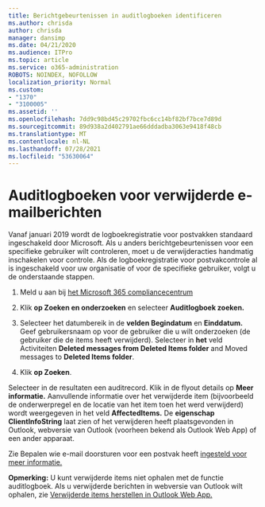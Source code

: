 ```yaml
---
title: Berichtgebeurtenissen in auditlogboeken identificeren
ms.author: chrisda
author: chrisda
manager: dansimp
ms.date: 04/21/2020
ms.audience: ITPro
ms.topic: article
ms.service: o365-administration
ROBOTS: NOINDEX, NOFOLLOW
localization_priority: Normal
ms.custom:
- "1370"
- "3100005"
ms.assetid: ''
ms.openlocfilehash: 7dd9c98bd45c29702fbc6cc14bf82bf7bce7d89d
ms.sourcegitcommit: 89d938a2d402791ae66dddadba3063e9418f48cb
ms.translationtype: MT
ms.contentlocale: nl-NL
ms.lasthandoff: 07/28/2021
ms.locfileid: "53630064"
---
```

# <a name="audit-logs-for-deleted-email-messages"></a>Auditlogboeken voor verwijderde e-mailberichten

Vanaf januari 2019 wordt de logboekregistratie voor postvakken standaard ingeschakeld door Microsoft. Als u anders berichtgebeurtenissen voor een specifieke gebruiker wilt controleren, moet u de verwijderacties handmatig inschakelen voor controle. Als de logboekregistratie voor postvakcontrole al is ingeschakeld voor uw organisatie of voor de specifieke gebruiker, volgt u de onderstaande stappen.

1. Meld u aan bij [het Microsoft 365 compliancecentrum](https://protection.office.com/)

2. Klik **op Zoeken en onderzoeken** en selecteer **Auditlogboek zoeken.**

3. Selecteer het datumbereik in de **velden Begindatum** en **Einddatum.** Geef gebruikersnaam op voor de gebruiker die u wilt onderzoeken (de gebruiker die de items heeft verwijderd). Selecteer in **het** veld Activiteiten **Deleted messages from Deleted Items folder** and Moved messages to **Deleted Items folder**.

4. Klik **op Zoeken**.

Selecteer in de resultaten een auditrecord. Klik in de flyout details op **Meer informatie.** Aanvullende informatie over het verwijderde item (bijvoorbeeld de onderwerpregel en de locatie van het item toen het werd verwijderd) wordt weergegeven in het veld **AffectedItems.** De **eigenschap ClientInfoString** laat zien of het verwijderen heeft plaatsgevonden in Outlook, webversie van Outlook (voorheen bekend als Outlook Web App) of een ander apparaat.

Zie Bepalen wie e-mail doorsturen voor een postvak heeft [ingesteld voor meer informatie.](/microsoft-365/compliance/auditing-troubleshooting-scenarios#determine-if-a-user-deleted-email-items)

**Opmerking:** U kunt verwijderde items niet ophalen met de functie auditlogboek. Als u verwijderde berichten in webversie van Outlook wilt ophalen, zie [Verwijderde items herstellen in Outlook Web App.](https://support.office.com/article/C3D8FC15-EEEF-4F1C-81DF-E27964B7EDD4)
